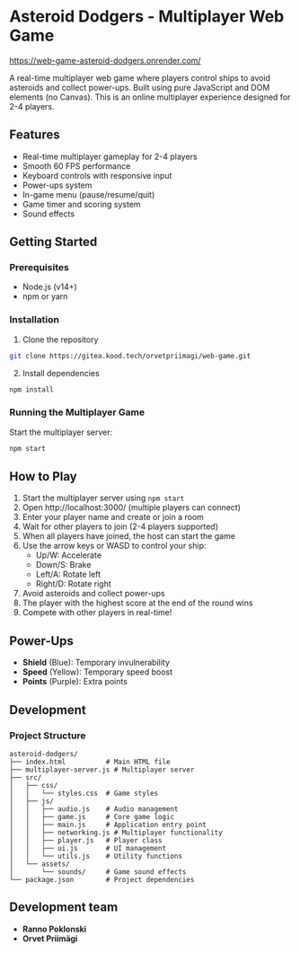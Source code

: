 # Asteroid Dodgers - Multiplayer Web Game

https://web-game-asteroid-dodgers.onrender.com/

A real-time multiplayer web game where players control ships to avoid asteroids and collect power-ups. Built using pure JavaScript and DOM elements (no Canvas). This is an online multiplayer experience designed for 2-4 players.

## Features

- Real-time multiplayer gameplay for 2-4 players
- Smooth 60 FPS performance
- Keyboard controls with responsive input
- Power-ups system
- In-game menu (pause/resume/quit)
- Game timer and scoring system
- Sound effects

## Getting Started

### Prerequisites

- Node.js (v14+)
- npm or yarn

### Installation

1. Clone the repository

```bash
git clone https://gitea.kood.tech/orvetpriimagi/web-game.git
```

2. Install dependencies

```bash
npm install
```

### Running the Multiplayer Game

Start the multiplayer server:

```bash
npm start
```


## How to Play

1. Start the multiplayer server using `npm start`
2. Open http://localhost:3000/ (multiple players can connect)
3. Enter your player name and create or join a room
4. Wait for other players to join (2-4 players supported)
5. When all players have joined, the host can start the game
6. Use the arrow keys or WASD to control your ship:
   - Up/W: Accelerate
   - Down/S: Brake
   - Left/A: Rotate left
   - Right/D: Rotate right
7. Avoid asteroids and collect power-ups
8. The player with the highest score at the end of the round wins
9. Compete with other players in real-time!

## Power-Ups

- **Shield** (Blue): Temporary invulnerability
- **Speed** (Yellow): Temporary speed boost
- **Points** (Purple): Extra points

## Development

### Project Structure

```
asteroid-dodgers/
├── index.html          # Main HTML file
├── multiplayer-server.js # Multiplayer server
├── src/
│   ├── css/
│   │   └── styles.css  # Game styles
│   ├── js/
│   │   ├── audio.js    # Audio management
│   │   ├── game.js     # Core game logic
│   │   ├── main.js     # Application entry point
│   │   ├── networking.js # Multiplayer functionality
│   │   ├── player.js   # Player class
│   │   ├── ui.js       # UI management
│   │   └── utils.js    # Utility functions
│   └── assets/
│       └── sounds/     # Game sound effects
└── package.json        # Project dependencies
```


## Development team

- **Ranno Poklonski**
- **Orvet Priimägi**